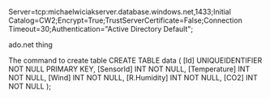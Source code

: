 Server=tcp:michaelwiciakserver.database.windows.net,1433;Initial Catalog=CW2;Encrypt=True;TrustServerCertificate=False;Connection Timeout=30;Authentication="Active Directory Default";

ado.net thing

The command to create table
CREATE TABLE data (
    [Id] UNIQUEIDENTIFIER NOT NULL PRIMARY KEY,
    [SensorId] INT NOT NULL,
    [Temperature] INT NOT NULL,
    [Wind] INT NOT NULL,
    [R.Humidity] INT NOT NULL,
    [CO2] INT NOT NULL
);

